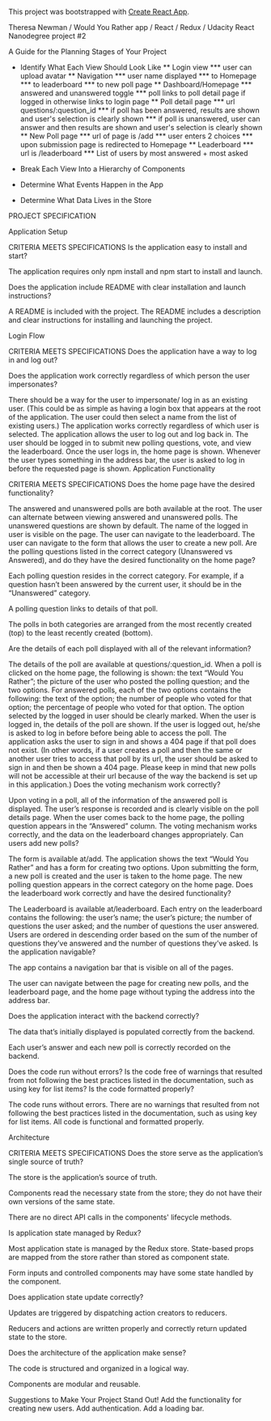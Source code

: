 This project was bootstrapped with [Create React App](https://github.com/facebook/create-react-app).

Theresa Newman / Would You Rather app / React / Redux / Udacity React Nanodegree project #2

A Guide for the Planning Stages of Your Project
* Identify What Each View Should Look Like
** Login view
*** user can upload avatar
** Navigation
*** user name displayed
*** to Homepage
*** to leaderboard
*** to new poll page
** Dashboard/Homepage
*** answered and unanswered toggle
*** poll links to poll detail page if logged in otherwise links to login page
** Poll detail page
*** url questions/:question_id
*** if poll has been answered, results are shown and user's selection is clearly shown
*** if poll is unanswered, user can answer and then results are shown and user's selection is clearly shown
** New Poll page
*** url of page is /add
*** user enters 2 choices
*** upon submission page is redirected to Homepage
** Leaderboard
*** url is /leaderboard
*** List of users by most answered + most asked


* Break Each View Into a Hierarchy of Components
* Determine What Events Happen in the App
* Determine What Data Lives in the Store

PROJECT SPECIFICATION

Application Setup

CRITERIA
MEETS SPECIFICATIONS
Is the application easy to install and start?

The application requires only npm install and npm start to install and launch.

Does the application include README with clear installation and launch instructions?

A README is included with the project. The README includes a description and clear instructions for installing and launching the project.

Login Flow

CRITERIA
MEETS SPECIFICATIONS
Does the application have a way to log in and log out?

Does the application work correctly regardless of which person the user impersonates?

There should be a way for the user to impersonate/ log in as an existing user. (This could be as simple as having a login box that appears at the root of the application. The user could then select a name from the list of existing users.)
The application works correctly regardless of which user is selected.
The application allows the user to log out and log back in. The user should be logged in to submit new polling questions, vote, and view the leaderboard.
Once the user logs in, the home page is shown.
Whenever the user types something in the address bar, the user is asked to log in before the requested page is shown.
Application Functionality

CRITERIA
MEETS SPECIFICATIONS
Does the home page have the desired functionality?

The answered and unanswered polls are both available at the root.
The user can alternate between viewing answered and unanswered polls.
The unanswered questions are shown by default.
The name of the logged in user is visible on the page.
The user can navigate to the leaderboard.
The user can navigate to the form that allows the user to create a new poll.
Are the polling questions listed in the correct category (Unanswered vs Answered), and do they have the desired functionality on the home page?

Each polling question resides in the correct category. For example, if a question hasn’t been answered by the current user, it should be in the “Unanswered” category.

A polling question links to details of that poll.

The polls in both categories are arranged from the most recently created (top) to the least recently created (bottom).

Are the details of each poll displayed with all of the relevant information?

The details of the poll are available at questions/:question_id.
When a poll is clicked on the home page, the following is shown:
the text “Would You Rather”;
the picture of the user who posted the polling question; and
the two options.
For answered polls, each of the two options contains the following:
the text of the option;
the number of people who voted for that option;
the percentage of people who voted for that option.
The option selected by the logged in user should be clearly marked.
When the user is logged in, the details of the poll are shown. If the user is logged out, he/she is asked to log in before before being able to access the poll.
The application asks the user to sign in and shows a 404 page if that poll does not exist. (In other words, if a user creates a poll and then the same or another user tries to access that poll by its url, the user should be asked to sign in and then be shown a 404 page. Please keep in mind that new polls will not be accessible at their url because of the way the backend is set up in this application.)
Does the voting mechanism work correctly?

Upon voting in a poll, all of the information of the answered poll is displayed.
The user’s response is recorded and is clearly visible on the poll details page.
When the user comes back to the home page, the polling question appears in the “Answered” column.
The voting mechanism works correctly, and the data on the leaderboard changes appropriately.
Can users add new polls?

The form is available at/add.
The application shows the text “Would You Rather” and has a form for creating two options.
Upon submitting the form, a new poll is created and the user is taken to the home page.
The new polling question appears in the correct category on the home page.
Does the leaderboard work correctly and have the desired functionality?

The Leaderboard is available at/leaderboard.
Each entry on the leaderboard contains the following:
the user’s name;
the user’s picture;
the number of questions the user asked; and
the number of questions the user answered.
Users are ordered in descending order based on the sum of the number of questions they’ve answered and the number of questions they’ve asked.
Is the application navigable?

The app contains a navigation bar that is visible on all of the pages.

The user can navigate between the page for creating new polls, and the leaderboard page, and the home page without typing the address into the address bar.

Does the application interact with the backend correctly?

The data that’s initially displayed is populated correctly from the backend.

Each user’s answer and each new poll is correctly recorded on the backend.

Does the code run without errors? Is the code free of warnings that resulted from not following the best practices listed in the documentation, such as using key for list items? Is the code formatted properly?

The code runs without errors. There are no warnings that resulted from not following the best practices listed in the documentation, such as using key for list items. All code is functional and formatted properly.

Architecture

CRITERIA
MEETS SPECIFICATIONS
Does the store serve as the application’s single source of truth?

The store is the application’s source of truth.

Components read the necessary state from the store; they do not have their own versions of the same state.

There are no direct API calls in the components' lifecycle methods.

Is application state managed by Redux?

Most application state is managed by the Redux store. State-based props are mapped from the store rather than stored as component state.

Form inputs and controlled components may have some state handled by the component.

Does application state update correctly?

Updates are triggered by dispatching action creators to reducers.

Reducers and actions are written properly and correctly return updated state to the store.

Does the architecture of the application make sense?

The code is structured and organized in a logical way.

Components are modular and reusable.

Suggestions to Make Your Project Stand Out!
Add the functionality for creating new users.
Add authentication.
Add a loading bar.
